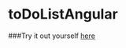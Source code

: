 # toDoListAngular

###Try it out yourself [here](https://htmlpreview.github.io/?https://github.com/pragyagoel04/toDoListAngular/blob/master/index.html)
